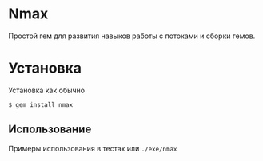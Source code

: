 # Nmax
Простой гем для развития навыков работы с потоками и сборки гемов. 
# Установка
Установка как обычно
```
$ gem install nmax
```
## Использование

Примеры использования в тестах или `./exe/nmax`

